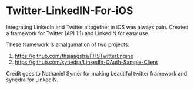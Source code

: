 Twitter-LinkedIN-For-iOS
========================

Integrating LinkedIn and Twitter altogether in iOS was always pain. Created a framework for Twitter (API 1.1) and LinkedIN for easy use.

These framework is amalgumation of two projects.

  1. https://github.com/fhsjaagshs/FHSTwitterEngine
  2. https://github.com/synedra/LinkedIn-OAuth-Sample-Client
  
Credit goes to Nathaniel Symer for making beautiful twitter framework and synedra for LinkedIN.

